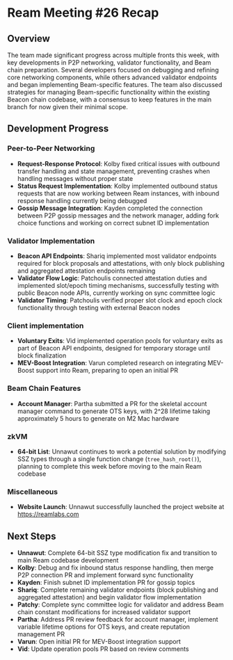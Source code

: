 # Ream Meeting #26 Recap

## Overview

The team made significant progress across multiple fronts this week, with key developments in P2P networking, validator functionality, and Beam chain preparation. Several developers focused on debugging and refining core networking components, while others advanced validator endpoints and began implementing Beam-specific features. The team also discussed strategies for managing Beam-specific functionality within the existing Beacon chain codebase, with a consensus to keep features in the main branch for now given their minimal scope.

## Development Progress

### Peer-to-Peer Networking

- **Request-Response Protocol**: Kolby fixed critical issues with outbound transfer handling and state management, preventing crashes when handling messages without proper state
- **Status Request Implementation**: Kolby implemented outbound status requests that are now working between Ream instances, with inbound response handling currently being debugged
- **Gossip Message Integration**: Kayden completed the connection between P2P gossip messages and the network manager, adding fork choice functions and working on correct subnet ID implementation

### Validator Implementation

- **Beacon API Endpoints**: Shariq implemented most validator endpoints required for block proposals and attestations, with only block publishing and aggregated attestation endpoints remaining
- **Validator Flow Logic**: Patchoulis connected attestation duties and implemented slot/epoch timing mechanisms, successfully testing with public Beacon node APIs, currently working on sync committee logic
- **Validator Timing**: Patchoulis verified proper slot clock and epoch clock functionality through testing with external Beacon nodes

### Client implementation

- **Voluntary Exits**: Vid implemented operation pools for voluntary exits as part of Beacon API endpoints, designed for temporary storage until block finalization
- **MEV-Boost Integration**: Varun completed research on integrating MEV-Boost support into Ream, preparing to open an initial PR

### Beam Chain Features

- **Account Manager**: Partha submitted a PR for the skeletal account manager command to generate OTS keys, with 2^28 lifetime taking approximately 5 hours to generate on M2 Mac hardware

### zkVM

- **64-bit List**: Unnawut continues to work a potential solution by modifying SSZ types through a single function change (`tree_hash_root()`), planning to complete this week before moving to the main Ream codebase

### Miscellaneous

- **Website Launch**: Unnawut successfully launched the project website at https://reamlabs.com

## Next Steps

- **Unnawut**: Complete 64-bit SSZ type modification fix and transition to main Ream codebase development
- **Kolby**: Debug and fix inbound status response handling, then merge P2P connection PR and implement forward sync functionality
- **Kayden**: Finish subnet ID implementation PR for gossip topics
- **Shariq**: Complete remaining validator endpoints (block publishing and aggregated attestation) and begin validator flow implementation
- **Patchy**: Complete sync committee logic for validator and address Beam chain constant modifications for increased validator support
- **Partha**: Address PR review feedback for account manager, implement variable lifetime options for OTS keys, and create reputation management PR
- **Varun**: Open initial PR for MEV-Boost integration support
- **Vid**: Update operation pools PR based on review comments
